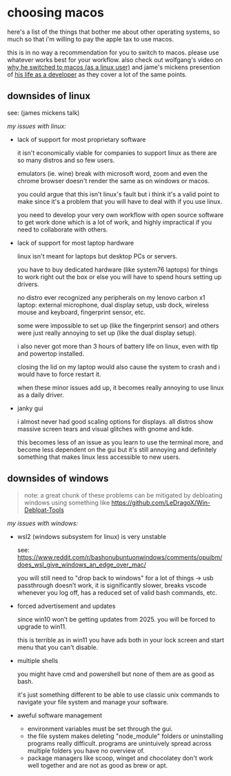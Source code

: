 # choosing macos

here's a list of the things that bother me about other operating systems, so much so that i'm willing to pay the apple tax to use macos.

this is in no way a recommendation for you to switch to macos. please use whatever works best for your workflow. also check out wolfgang's video on [why he switched to macos (as a linux user)](https://www.youtube.com/watch?v=X0DIHlnD_S0) and jame's mickens presention of [his life as a developer](https://youtu.be/7Nj9ZjwOdFQ?si=mhz86GWUVsvk6sPe&t=1009) as they cover a lot of the same points.

## downsides of linux

see:  (james mickens talk)

_my issues with linux:_

- lack of support for most proprietary software

     it isn't economically viable for companies to support linux as there are so many distros and so few users.

     emulators (ie. wine) break with microsoft word, zoom and even the chrome browser doesn't render the same as on windows or macos.

     you could argue that this isn't linux's fault but i think it's a valid point to make since it's a problem that you will have to deal with if you use linux.

     you need to develop your very own workflow with open source software to get work done which is a lot of work, and highly impractical if you need to collaborate with others.

- lack of support for most laptop hardware

     linux isn't meant for laptops but desktop PCs or servers.

     you have to buy dedicated hardware (like system76 laptops) for things to work right out the box or else you will have to spend hours setting up drivers.

     no distro ever recognized any peripherals on my lenovo carbon x1 laptop: external microphone, dual display setup, usb dock, wireless mouse and keyboard, fingerprint sensor, etc.

     some were impossible to set up (like the fingerprint sensor) and others were just really annoying to set up (like the dual display setup).

     i also never got more than 3 hours of battery life on linux, even with tlp and powertop installed.

     closing the lid on my laptop would also cause the system to crash and i would have to force restart it.

     when these minor issues add up, it becomes really annoying to use linux as a daily driver.

- janky gui

     i almost never had good scaling options for displays. all distros show massive screen tears and visual glitches with gnome and kde.

     this becomes less of an issue as you learn to use the terminal more, and become less dependent on the gui but it's still annoying and definitely something that makes linux less accessible to new users.

## downsides of windows

> note: a great chunk of these problems can be mitigated by debloating windows using something like https://github.com/LeDragoX/Win-Debloat-Tools

_my issues with windows:_

- wsl2 (windows subsystem for linux) is very unstable

     see: https://www.reddit.com/r/bashonubuntuonwindows/comments/opujbm/does_wsl_give_windows_an_edge_over_mac/

     you will still need to "drop back to windows" for a lot of things → usb passthrough doesn’t work, it is significantly slower, breaks vscode whenever you log off, has a reduced set of valid bash commands, etc.

- forced advertisement and updates

     since win10 won’t be getting updates from 2025. you will be forced to upgrade to win11.

     this is terrible as in win11 you have ads both in your lock screen and start menu that you can't disable.

- multiple shells

     you might have cmd and powershell but none of them are as good as bash.

     it's just something different to be able to use classic unix commands to navigate your file system and manage your software.

- aweful software management

     - environment variables must be set through the gui.
     - the file system makes deleting "node_module" folders or uninstalling programs really difficult. programs are unintuively spread across multiple folders you have no overview of.
     - package managers like scoop, winget and chocolatey don't work well together and are not as good as brew or apt.
